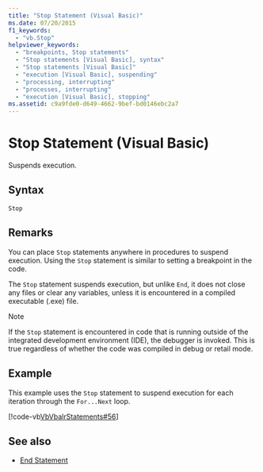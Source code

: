 ```yaml
---
title: "Stop Statement (Visual Basic)"
ms.date: 07/20/2015
f1_keywords: 
  - "vb.Stop"
helpviewer_keywords: 
  - "breakpoints, Stop statements"
  - "Stop statements [Visual Basic], syntax"
  - "Stop statements [Visual Basic]"
  - "execution [Visual Basic], suspending"
  - "processing, interrupting"
  - "processes, interrupting"
  - "execution [Visual Basic], stopping"
ms.assetid: c9a9fde0-d649-4662-9bef-bd0146ebc2a7
---
```

# Stop Statement (Visual Basic)
Suspends execution.  
  
## Syntax  
  
```  
Stop  
```  
  
## Remarks  
 You can place `Stop` statements anywhere in procedures to suspend execution. Using the `Stop` statement is similar to setting a breakpoint in the code.  
  
 The `Stop` statement suspends execution, but unlike `End`, it does not close any files or clear any variables, unless it is encountered in a compiled executable (.exe) file.  
  
> [!NOTE]
>  If the `Stop` statement is encountered in code that is running outside of the integrated development environment (IDE), the debugger is invoked. This is true regardless of whether the code was compiled in debug or retail mode.  
  
## Example  
 This example uses the `Stop` statement to suspend execution for each iteration through the `For...Next` loop.  
  
 [!code-vb[VbVbalrStatements#56](../../../visual-basic/language-reference/error-messages/codesnippet/VisualBasic/stop-statement_1.vb)]  
  
## See also
- [End Statement](../../../visual-basic/language-reference/statements/end-statement.md)
